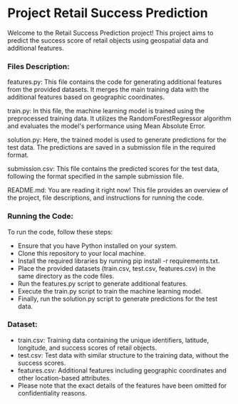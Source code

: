 # Project Retail Success Prediction
Welcome to the Retail Success Prediction project! This project aims to predict the success score of retail objects using geospatial data and additional features.

### Files Description:
features.py: This file contains the code for generating additional features from the provided datasets. It merges the main training data with the additional features based on geographic coordinates.

train.py: In this file, the machine learning model is trained using the preprocessed training data. It utilizes the RandomForestRegressor algorithm and evaluates the model's performance using Mean Absolute Error.

solution.py: Here, the trained model is used to generate predictions for the test data. The predictions are saved in a submission file in the required format.

submission.csv: This file contains the predicted scores for the test data, following the format specified in the sample submission file.

README.md: You are reading it right now! This file provides an overview of the project, file descriptions, and instructions for running the code.

### Running the Code:
To run the code, follow these steps:

- Ensure that you have Python installed on your system.
- Clone this repository to your local machine.
- Install the required libraries by running pip install -r requirements.txt.
- Place the provided datasets (train.csv, test.csv, features.csv) in the same directory as the code files.
- Run the features.py script to generate additional features.
- Execute the train.py script to train the machine learning model.
- Finally, run the solution.py script to generate predictions for the test data.

### Dataset:

- train.csv: Training data containing the unique identifiers, latitude, longitude, and success scores of retail objects.
- test.csv: Test data with similar structure to the training data, without the success scores.
- features.csv: Additional features including geographic coordinates and other location-based attributes.
- Please note that the exact details of the features have been omitted for confidentiality reasons.
